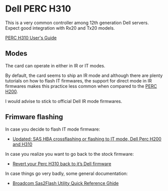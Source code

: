 # Dell PERC H310

This is a very common controller among 12th generation Dell servers. Expect good integration with Rx20 and Tx20 models.

[PERC H310 User's Guide](https://dl.dell.com/manuals/common/rc_h310_h710_h710p_h810_ug_en-us.pdf)


## Modes

The card can operate in either in IR or IT modes.

By default, the card seems to ship an IR mode and although there are plenty tutorials on how to flash IT firmwares, the support for direct mode in IR firmwares makes this practice less common when compared to the [PERC H200](Dell_PERC_H200.md).

I would advise to stick to official Dell IR mode firmwares.


## Frimware flashing

In case you decide to flash IT mode firmware:
* [Updated: SAS HBA crossflashing or flashing to IT mode, Dell Perc H200 and H310](https://techmattr.wordpress.com/2016/04/11/updated-sas-hba-crossflashing-or-flashing-to-it-mode-dell-perc-h200-and-h310/)

In case you realize you want to go back to the stock firmware:
* [Revert your Perc H310 back to it’s Dell firmware](https://techmattr.wordpress.com/2014/06/13/revert-your-perc-h310-back-to-its-dell-firmware/)

In case things go very badly, some general documentation:
* [Broadcom Sas2Flash Utility Quick Reference Ghide](https://docs.broadcom.com/doc/12353205)
